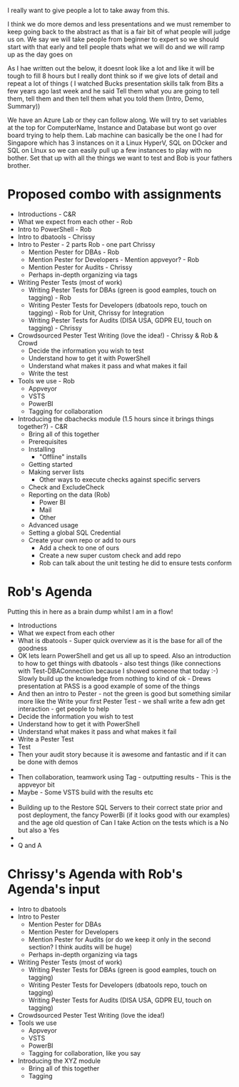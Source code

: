 I really want to give people a lot to take away from this.

I think we do more demos and less presentations and we must remember to keep going back to the abstract as that is a fair bit of what people will judge us on.
We say we will take people from beginner to expert so we should start with that early and tell people thats what we will do and we will ramp up as the day goes on

 As I hae written out the below, it doesnt look like a lot and like it will be tough to fill 8 hours but I really dont think so if we give lots of detail and repeat a lot of things ( I watched Bucks presentation skills talk from Bits a few years ago last week and he said Tell them what you are going to tell them, tell them and then tell them what you told them (Intro, Demo, Summary))

We have an Azure Lab or they can follow along. We will try to set variables at the top for ComputerName, Instance and Database but wont go over board trying to help them. Lab machine can basically be the one I had for Singapore which has 3 instances on it a Linux HyperV, SQL on DOcker and SQL on LInux so we can easily pull up a few instances to play with no bother. Set that up with all the things we want to test and Bob is your fathers brother.

# Proposed combo with assignments
- Introductions - C&R
- What we expect from each other - Rob
- Intro to PowerShell - Rob
- Intro to dbatools - Chrissy
- Intro to Pester - 2 parts Rob - one part Chrissy
   - Mention Pester for DBAs - Rob
   - Mention Pester for Developers - Mention appveyor? - Rob
   - Mention Pester for Audits - Chrissy
   - Perhaps in-depth organizing via tags
- Writing Pester Tests (most of work)
   - Writing Pester Tests for DBAs (green is good eamples, touch on tagging) - Rob
   - Writing Pester Tests for Developers (dbatools repo, touch on tagging) - Rob for Unit, Chrissy for Integration
   - Writing Pester Tests for Audits (DISA USA, GDPR EU, touch on tagging) - Chrissy
- Crowdsourced Pester Test Writing (love the idea!) - Chrissy & Rob & Crowd
   - Decide the information you wish to test
   - Understand how to get it with PowerShell
   - Understand what makes it pass and what makes it fail
   - Write the test
- Tools we use - Rob
   - Appveyor
   - VSTS
   - PowerBI
   - Tagging for collaboration
- Introducing the dbachecks module (1.5 hours since it brings things together?) - C&R
   - Bring all of this together
   - Prerequisites
   - Installing
       - "Offline" installs
   - Getting started
   - Making server lists
       - Other ways to execute checks against specific servers
   - Check and ExcludeCheck
   - Reporting on the data (Rob)
       - Power BI
       - Mail
       - Other
   - Advanced usage
   - Setting a global SQL Credential
   - Create your own repo or add to ours
       - Add a check to one of ours
       - Create a new super custom check and add repo
       - Rob can talk about the unit testing he did to ensure tests conform
   
   
# Rob's Agenda
Putting this in here as a brain dump whilst I am in a flow!

- Introductions
- What we expect from each other
- What is dbatools - Super quick overview as it is the base for all of the goodness
- OK lets learn PowerShell and get us all up to speed. Also an introduction to how to get things with dbatools - also test things (like connections with Test-DBAConnection because I showed someone that today :-) Slowly build up the knowledge from nothing to kind of ok - Drews presentation at PASS is a good example of some of the things
- And then an intro to Pester - not the green is good but something similar more like the Write your first Pester Test - we shall write a few adn get interaction - get people to help
 - Decide the information you wish to test
 - Understand how to get it with PowerShell
 - Understand what makes it pass and what makes it fail
 - Write a Pester Test
 - Test 
- Then your audit story because it is awesome and fantastic and if it can be done with demos 
-   
- Then collaboration, teamwork using Tag - outputting results - This is the appveyor bit
- Maybe - Some VSTS build with the results etc
- 
- Building up to the Restore SQL Servers to their correct state prior and post deployment, the fancy PowerBi (if it looks good with our examples) and the age old question of Can I take Action on the tests which is a No but also a Yes
- 
- Q and A

# Chrissy's Agenda with Rob's Agenda's input
- Intro to dbatools
- Intro to Pester
   - Mention Pester for DBAs
   - Mention Pester for Developers
   - Mention Pester for Audits (or do we keep it only in the second section? I think audits will be huge)
   - Perhaps in-depth organizing via tags
- Writing Pester Tests (most of work)
   - Writing Pester Tests for DBAs (green is good eamples, touch on tagging)
   - Writing Pester Tests for Developers (dbatools repo, touch on tagging)
   - Writing Pester Tests for Audits (DISA USA, GDPR EU, touch on tagging)
- Crowdsourced Pester Test Writing (love the idea!)
- Tools we use
   - Appveyor
   - VSTS
   - PowerBI
   - Tagging for collaboration, like you say
- Introducing the XYZ module
   - Bring all of this together
   - Tagging
